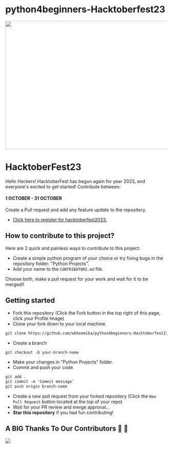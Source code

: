 # python4beginners-Hacktoberfest23

<p align="center">
    <a href="https://hacktoberfest.com/" target="_blank">
    	<img src="[https://res.cloudinary.com/practicaldev/image/fetch/s--ds97LCK---/c_imagga_scale,f_auto,fl_progressive,h_420,q_auto,w_1000/https://dev-to-uploads.s3.amazonaws.com/uploads/articles/ymlmr15l83rrjq8natft.jpg](https://miro.medium.com/v2/resize:fit:1400/0*McOGR_vW3LivYNor.png)" width="800px" height="400px">
    </a>
</p>

# HacktoberFest23

Hello Hackers! HacktoberFest has begun again for year 2023, and everyone's excited to get started!
Contribute between: <h4>1 OCTOBER - 31 OCTOBER</h4>

Create a Pull request and add any feature update to the repository.

* [Click here to register for hacktoberfest2023.](https://hacktoberfest.com/)

## How to contribute to this project?

Here are 2 quick and painless ways to contribute to this project:

* Create a simple python program of your choice or try fixing bugs in the repository folder: "Python Projects".
* Add your name to the `CONTRIBUTORS.md` file.

Choose both, make a pull request for your work and wait for it to be merged!! 

## Getting started
* Fork this repository (Click the Fork button in the top right of this page, click your Profile Image)
* Clone your fork down to your local machine.

```markdown
git clone https://github.com/wbhoomika/python4beginners-Hacktoberfest23
```

* Create a branch

```markdown
git checkout -b your-branch-name
```

* Make your changes in "Python Projects" folder.
* Commit and push your code.

```markdown
git add .
git commit -m 'Commit message'
git push origin branch-name
```

* Create a new pull request from your forked repository (Click the `New Pull Request` button located at the top of your repo)
* Wait for your PR review and merge approval...
* __Star this repository__ if you had fun contributing!


## A BIG Thanks To Our Contributors :handshake: :handshake:
<a href="https://github.com/wbhoomika/python4beginners-Hacktoberfest22/graphs/contributors">
  <img src="https://contrib.rocks/image?repo=wbhoomika/python4beginners-Hacktoberfest22" />
</a>
